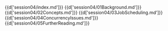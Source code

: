 {{d['session04/index.md']}}
{{d['session04/01Background.md']}}
{{d['session04/02Concepts.md']}}
{{d['session04/03JobScheduling.md']}}
{{d['session04/04ConcurrencyIssues.md']}}
{{d['session04/05FurtherReading.md']}}
